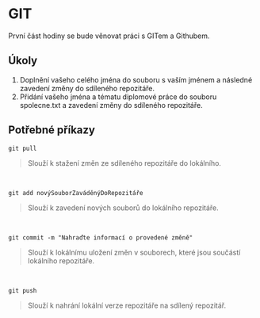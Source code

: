 # GIT

První část hodiny se bude věnovat práci s GITem a Githubem. 
## Úkoly

1. Doplnění vašeho celého jména do souboru s vaším jménem a následné zavedení změny do sdíleného repozitáře.
2. Přidání vašeho jména a tématu diplomové práce do souboru spolecne.txt a zavedení změny do sdíleného repozitáře.

## Potřebné příkazy

```shell
git pull
```

> Slouží k stažení změn ze sdíleného repozitáře do lokálního.

&nbsp;

```shell
git add novýSouborZaváděnýDoRepozitáře
```

> Slouží k zavedení nových souborů do lokálního repozitáře.

&nbsp;

```shell
git commit -m "Nahraďte informací o provedené změně"
```

> Slouží k lokálnímu uložení změn v souborech, které jsou součástí lokálního repozitáře.

&nbsp;

```shell
git push
```

> Slouží k nahrání lokální verze repozitáře na sdílený repozitář.

